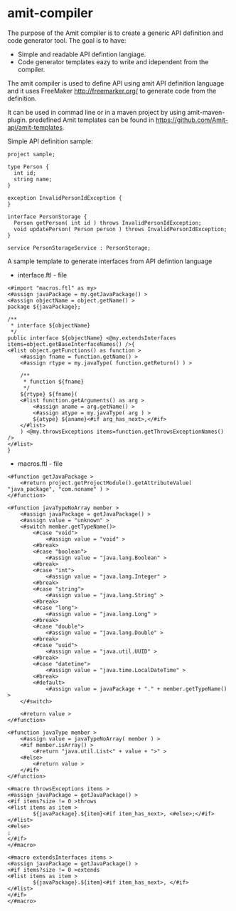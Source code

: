 # amit-compiler

The purpose of the Amit compiler is to create a generic API definition and code generator tool. 
The goal is to have:
* Simple and readable API defintion langiage.
* Code generator templates eazy to write and idependent from the compiler.

The amit compiler is used to define API using amit API definition language and it uses FreeMaker http://freemarker.org/ to generate code from the definition.

It can be used in commad line or in a maven project by using amit-maven-plugin.
predefined Amit templates can be found in https://github.com/Amit-api/amit-templates.

Simple API definition sample:
```
project sample;

type Person {
  int id;
  string name;
}

exception InvalidPersonIdException {
}

interface PersonStorage {
  Person getPerson( int id ) throws InvalidPersonIdException;
  void updatePerson( Person person ) throws InvalidPersonIdException;
}

service PersonStorageService : PersonStorage;

```

A sample template to generate interfaces from API defintion language

* interface.ftl - file
```
<#import "macros.ftl" as my>
<#assign javaPackage = my.getJavaPackage() >
<#assign objectName = object.getName() >
package ${javaPackage};

/**
 * interface ${objectName}
 */
public interface ${objectName} <@my.extendsInterfaces items=object.getBaseInterfaceNames() />{
<#list object.getFunctions() as function >
	<#assign fname = function.getName() >
	<#assign rtype = my.javaType( function.getReturn() ) >
	
	/**
	 * function ${fname}
	 */
	${rtype} ${fname}(
	<#list function.getArguments() as arg >
		<#assign aname = arg.getName() >
		<#assign atype = my.javaType( arg ) >
		${atype} ${aname}<#if arg_has_next>,</#if>
	</#list>
	) <@my.throwsExceptions items=function.getThrowsExceptionNames() />
</#list>
}
```
* macros.ftl - file
```
<#function getJavaPackage >
	<#return project.getProjectModule().getAttributeValue( "java_package", "com.noname" ) >
</#function>

<#function javaTypeNoArray member >
	<#assign javaPackage = getJavaPackage() >
	<#assign value = "unknown" >
	<#switch member.getTypeName()>
		<#case "void">
			<#assign value = "void" >
		<#break>
		<#case "boolean">
			<#assign value = "java.lang.Boolean" >
		<#break>
		<#case "int">
			<#assign value = "java.lang.Integer" >
		<#break>
		<#case "string">
			<#assign value = "java.lang.String" >
		<#break>
		<#case "long">
			<#assign value = "java.lang.Long" >
		<#break>
		<#case "double">
			<#assign value = "java.lang.Double" >
		<#break>
		<#case "uuid">
			<#assign value = "java.util.UUID" >
		<#break>
		<#case "datetime">
			<#assign value = "java.time.LocalDateTime" >
		<#break>
		<#default>
			<#assign value = javaPackage + "." + member.getTypeName() >
	</#switch>

	<#return value >
</#function>

<#function javaType member >
	<#assign value = javaTypeNoArray( member ) >
	<#if member.isArray() >
		<#return "java.util.List<" + value + ">" >
	<#else>
		<#return value >
	</#if>
</#function>

<#macro throwsExceptions items >
<#assign javaPackage = getJavaPackage() >
<#if items?size != 0 >throws
<#list items as item >
		${javaPackage}.${item}<#if item_has_next>, <#else>;</#if>
</#list>
<#else>
;
</#if>
</#macro>

<#macro extendsInterfaces items >
<#assign javaPackage = getJavaPackage() >
<#if items?size != 0 >extends
<#list items as item >
		${javaPackage}.${item}<#if item_has_next>, </#if>
</#list>
</#if>						
</#macro>



```

